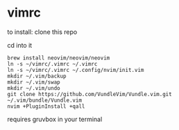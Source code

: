 # vimrc

to install:
clone this repo

cd into it
```
brew install neovim/neovim/neovim
ln -s ~/vimrc/.vimrc ~/.vimrc
ln -s ~/vimrc/.vimrc ~/.config/nvim/init.vim
mkdir ~/.vim/backup
mkdir ~/.vim/swap
mkdir ~/.vim/undo
git clone https://github.com/VundleVim/Vundle.vim.git ~/.vim/bundle/Vundle.vim
nvim +PluginInstall +qall
```
requires gruvbox in your terminal
